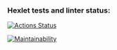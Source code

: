 ### Hexlet tests and linter status:
[![Actions Status](https://github.com/nastasja83/frontend-project-44/workflows/hexlet-check/badge.svg)](https://github.com/nastasja83/frontend-project-44/actions)

[![Maintainability](https://api.codeclimate.com/v1/badges/3e1888050ee244d72799/maintainability)](https://codeclimate.com/github/nastasja83/frontend-project-44/maintainability)